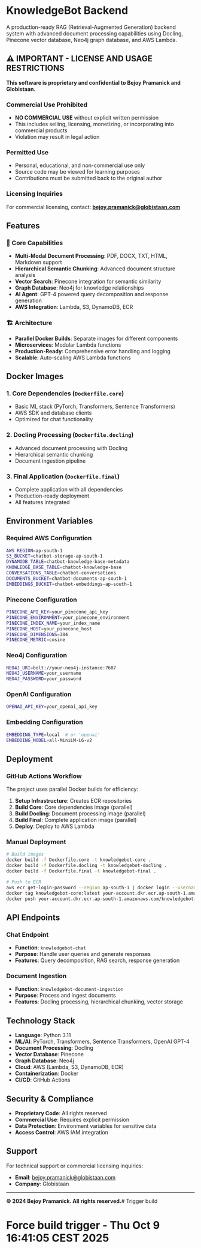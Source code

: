 # KnowledgeBot Backend

A production-ready RAG (Retrieval-Augmented Generation) backend system with advanced document processing capabilities using Docling, Pinecone vector database, Neo4j graph database, and AWS Lambda.

## ⚠️ IMPORTANT - LICENSE AND USAGE RESTRICTIONS

**This software is proprietary and confidential to Bejoy Pramanick and Globistaan.**

### Commercial Use Prohibited
- **NO COMMERCIAL USE** without explicit written permission
- This includes selling, licensing, monetizing, or incorporating into commercial products
- Violation may result in legal action

### Permitted Use
- Personal, educational, and non-commercial use only
- Source code may be viewed for learning purposes
- Contributions must be submitted back to the original author

### Licensing Inquiries
For commercial licensing, contact: **bejoy.pramanick@globistaan.com**

## Features

### 🚀 Core Capabilities
- **Multi-Modal Document Processing**: PDF, DOCX, TXT, HTML, Markdown support
- **Hierarchical Semantic Chunking**: Advanced document structure analysis
- **Vector Search**: Pinecone integration for semantic similarity
- **Graph Database**: Neo4j for knowledge relationships
- **AI Agent**: GPT-4 powered query decomposition and response generation
- **AWS Integration**: Lambda, S3, DynamoDB, ECR

### 🏗️ Architecture
- **Parallel Docker Builds**: Separate images for different components
- **Microservices**: Modular Lambda functions
- **Production-Ready**: Comprehensive error handling and logging
- **Scalable**: Auto-scaling AWS Lambda functions

## Docker Images

### 1. Core Dependencies (`Dockerfile.core`)
- Basic ML stack (PyTorch, Transformers, Sentence Transformers)
- AWS SDK and database clients
- Optimized for chat functionality

### 2. Docling Processing (`Dockerfile.docling`)
- Advanced document processing with Docling
- Hierarchical semantic chunking
- Document ingestion pipeline

### 3. Final Application (`Dockerfile.final`)
- Complete application with all dependencies
- Production-ready deployment
- All features integrated

## Environment Variables

### Required AWS Configuration
```bash
AWS_REGION=ap-south-1
S3_BUCKET=chatbot-storage-ap-south-1
DYNAMODB_TABLE=chatbot-knowledge-base-metadata
KNOWLEDGE_BASE_TABLE=chatbot-knowledge-base
CONVERSATIONS_TABLE=chatbot-conversations
DOCUMENTS_BUCKET=chatbot-documents-ap-south-1
EMBEDDINGS_BUCKET=chatbot-embeddings-ap-south-1
```

### Pinecone Configuration
```bash
PINECONE_API_KEY=your_pinecone_api_key
PINECONE_ENVIRONMENT=your_pinecone_environment
PINECONE_INDEX_NAME=your_index_name
PINECONE_HOST=your_pinecone_host
PINECONE_DIMENSIONS=384
PINECONE_METRIC=cosine
```

### Neo4j Configuration
```bash
NEO4J_URI=bolt://your-neo4j-instance:7687
NEO4J_USERNAME=your_username
NEO4J_PASSWORD=your_password
```

### OpenAI Configuration
```bash
OPENAI_API_KEY=your_openai_api_key
```

### Embedding Configuration
```bash
EMBEDDING_TYPE=local  # or 'openai'
EMBEDDING_MODEL=all-MiniLM-L6-v2
```

## Deployment

### GitHub Actions Workflow
The project uses parallel Docker builds for efficiency:

1. **Setup Infrastructure**: Creates ECR repositories
2. **Build Core**: Core dependencies image (parallel)
3. **Build Docling**: Document processing image (parallel)
4. **Build Final**: Complete application image (parallel)
5. **Deploy**: Deploy to AWS Lambda

### Manual Deployment
```bash
# Build images
docker build -f Dockerfile.core -t knowledgebot-core .
docker build -f Dockerfile.docling -t knowledgebot-docling .
docker build -f Dockerfile.final -t knowledgebot-final .

# Push to ECR
aws ecr get-login-password --region ap-south-1 | docker login --username AWS --password-stdin your-account.dkr.ecr.ap-south-1.amazonaws.com
docker tag knowledgebot-core:latest your-account.dkr.ecr.ap-south-1.amazonaws.com/knowledgebot-backend-core:latest
docker push your-account.dkr.ecr.ap-south-1.amazonaws.com/knowledgebot-backend-core:latest
```

## API Endpoints

### Chat Endpoint
- **Function**: `knowledgebot-chat`
- **Purpose**: Handle user queries and generate responses
- **Features**: Query decomposition, RAG search, response generation

### Document Ingestion
- **Function**: `knowledgebot-document-ingestion`
- **Purpose**: Process and ingest documents
- **Features**: Docling processing, hierarchical chunking, vector storage

## Technology Stack

- **Language**: Python 3.11
- **ML/AI**: PyTorch, Transformers, Sentence Transformers, OpenAI GPT-4
- **Document Processing**: Docling
- **Vector Database**: Pinecone
- **Graph Database**: Neo4j
- **Cloud**: AWS (Lambda, S3, DynamoDB, ECR)
- **Containerization**: Docker
- **CI/CD**: GitHub Actions

## Security & Compliance

- **Proprietary Code**: All rights reserved
- **Commercial Use**: Requires explicit permission
- **Data Protection**: Environment variables for sensitive data
- **Access Control**: AWS IAM integration

## Support

For technical support or commercial licensing inquiries:
- **Email**: bejoy.pramanick@globistaan.com
- **Company**: Globistaan

---

**© 2024 Bejoy Pramanick. All rights reserved.**# Trigger build
# Force build trigger - Thu Oct  9 16:41:05 CEST 2025
